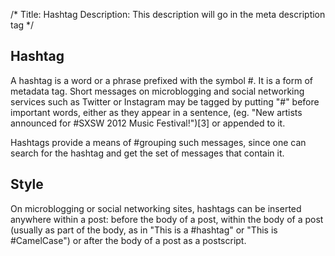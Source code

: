 /*
Title: Hashtag
Description: This description will go in the meta description tag
*/
## Hashtag
A hashtag is a word or a phrase prefixed with the symbol #. It is a form of metadata tag. Short messages on microblogging and social networking services such as Twitter or Instagram may be tagged by putting "#" before important words, either as they appear in a sentence, (eg. "New artists announced for #SXSW 2012 Music Festival!")[3] or appended to it.  

Hashtags provide a means of #grouping such messages, since one can search for the hashtag and get the set of messages that contain it.

## Style
On microblogging or social networking sites, hashtags can be inserted anywhere within a post: before the body of a post, within the body of a post (usually as part of the body, as in "This is a #hashtag" or "This is #CamelCase") or after the body of a post as a postscript.